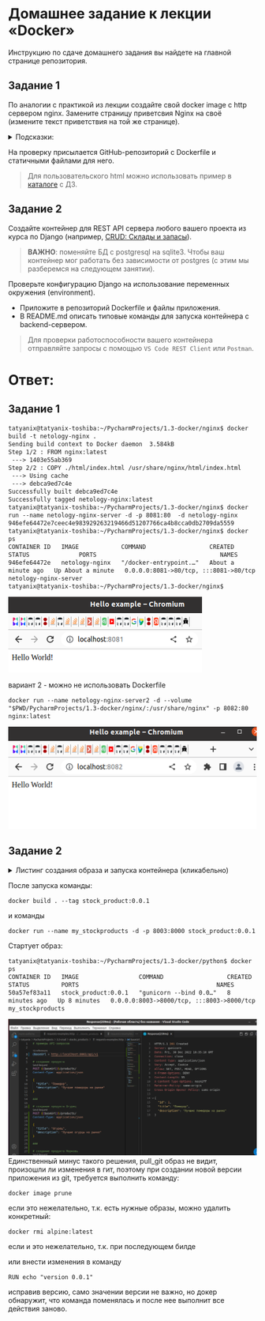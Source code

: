 # Домашнее задание к лекции «Docker»

Инструкцию по сдаче домашнего задания вы найдете на главной странице репозитория. 

## Задание 1

По аналогии с практикой из лекции создайте свой docker image с http сервером nginx. Замените страницу приветсвия Nginx на своё (измените текст приветствия на той же странице).

<details>
<summary>Подсказки:</summary>
В официальном образе nginx стандартный путь к статичным файлам `/usr/share/nginx/html`.  
</details>

На проверку присылается GitHub-репозиторий с Dockerfile и статичными файлами для него.

> Для пользовательского html можно использовать пример в [каталоге](html/) с ДЗ.

## Задание 2

Создайте контейнер для REST API сервера любого вашего проекта из курса по Django (например, [CRUD: Склады и запасы](https://github.com/netology-code/dj-homeworks/tree/drf/3.2-crud/stocks_products)).

> **ВАЖНО**: поменяйте БД с postgresql на sqlite3. Чтобы ваш контейнер мог работать без зависимости от postgres (с этим мы разберемся на следующем занятии).

Проверьте конфигурацию Django на использование переменных окружения (environment).

- Приложите в репозиторий Dockerfile и файлы приложения.
- В README.md описать типовые команды для запуска контейнера c backend-сервером.

> Для проверки работоспособности вашего контейнера отправляйте запросы с помощью `VS Code REST Client` или `Postman`.


# Ответ:

## Задание 1

```shell
tatyanix@tatyanix-toshiba:~/PycharmProjects/1.3-docker/nginx$ docker build -t netology-nginx .
Sending build context to Docker daemon  3.584kB
Step 1/2 : FROM nginx:latest
 ---> 1403e55ab369
Step 2/2 : COPY ./html/index.html /usr/share/nginx/html/index.html
 ---> Using cache
 ---> debca9ed7c4e
Successfully built debca9ed7c4e
Successfully tagged netology-nginx:latest
tatyanix@tatyanix-toshiba:~/PycharmProjects/1.3-docker/nginx$ docker run --name netology-nginx-server -d -p 8081:80  -d netology-nginx
946efe64472e7ceec4e983929263219466d51207766ca4b8cca0db2709da5559
tatyanix@tatyanix-toshiba:~/PycharmProjects/1.3-docker/nginx$ docker ps 
CONTAINER ID   IMAGE            COMMAND                  CREATED              STATUS              PORTS                                   NAMES
946efe64472e   netology-nginx   "/docker-entrypoint.…"   About a minute ago   Up About a minute   0.0.0.0:8081->80/tcp, :::8081->80/tcp   netology-nginx-server
tatyanix@tatyanix-toshiba:~/PycharmProjects/1.3-docker/nginx$ 
```


![img.png](img.png)

 вариант 2 - можно не использовать Dockerfile

```shell
docker run --name netology-nginx-server2 -d --volume "$PWD/PycharmProjects/1.3-docker/nginx/:/usr/share/nginx" -p 8082:80 nginx:latest
```

![img_1.png](img_1.png)


## Задание 2

<details>
  <summary>Листинг создания образа и запуска контейнера (кликабельно)</summary></summary>

```shell
tatyanix@tatyanix-toshiba:~/PycharmProjects/1.3-docker/python$ docker build . --tag stock_product:0.0.1
Sending build context to Docker daemon  2.048kB
Step 1/13 : FROM alpine as pull_git
 ---> 49176f190c7e
Step 2/13 : RUN apk add git
 ---> Running in e7542ea75b9a
fetch https://dl-cdn.alpinelinux.org/alpine/v3.17/main/x86_64/APKINDEX.tar.gz
fetch https://dl-cdn.alpinelinux.org/alpine/v3.17/community/x86_64/APKINDEX.tar.gz
(1/7) Installing ca-certificates (20220614-r3)
(2/7) Installing brotli-libs (1.0.9-r9)
(3/7) Installing nghttp2-libs (1.51.0-r0)
(4/7) Installing libcurl (7.87.0-r0)
(5/7) Installing libexpat (2.5.0-r0)
(6/7) Installing pcre2 (10.42-r0)
(7/7) Installing git (2.38.2-r0)
Executing busybox-1.35.0-r29.trigger
Executing ca-certificates-20220614-r3.trigger
OK: 16 MiB in 22 packages
Removing intermediate container e7542ea75b9a
 ---> 029b9c2eebe4
Step 3/13 : RUN git clone https://github.com/kapustina-tatyana/3.2-stock_product_docker.git /stock
 ---> Running in c1e213a14852
Cloning into '/stock'...
Removing intermediate container c1e213a14852
 ---> 640639e40950
Step 4/13 : FROM python:3.9
 ---> 68cf04410baf
Step 5/13 : WORKDIR /stock
 ---> Using cache
 ---> e7640ce1fcd0
Step 6/13 : COPY --from=pull_git /stock /stock
 ---> 7fd5094a59ad
Step 7/13 : ENV SECRET_KEY 'django-verysecure-nw^y+m^wmxza1asgk+)!ua2qx9)g+#v=6%76-9i8i(6eqiw94j'
 ---> Running in 6e5c9e7b3329
Removing intermediate container 6e5c9e7b3329
 ---> c32138a4496d
Step 8/13 : ENV DEBUG 1
 ---> Running in 7b53f5caf301
Removing intermediate container 7b53f5caf301
 ---> 408fb25ffa24
Step 9/13 : RUN python -m pip install --upgrade pip
 ---> Running in 9a1a99ce4ab8
Requirement already satisfied: pip in /usr/local/lib/python3.9/site-packages (22.0.4)
Collecting pip
  Downloading pip-22.3.1-py3-none-any.whl (2.1 MB)
     ━━━━━━━━━━━━━━━━━━━━━━━━━━━━━━━━━━━━━━━━ 2.1/2.1 MB 648.4 kB/s eta 0:00:00
Installing collected packages: pip
  Attempting uninstall: pip
    Found existing installation: pip 22.0.4
    Uninstalling pip-22.0.4:
      Successfully uninstalled pip-22.0.4
Successfully installed pip-22.3.1
WARNING: Running pip as the 'root' user can result in broken permissions and conflicting behaviour with the system package manager. It is recommended to use a virtual environment instead: https://pip.pypa.io/warnings/venv
Removing intermediate container 9a1a99ce4ab8
 ---> 1812b3a1a9be
Step 10/13 : RUN ls -lh /stock/
 ---> Running in 9c213c9f6b19
total 24K
-rw-r--r-- 1 root root 3.8K Dec 30 18:40 README.md
drwxr-xr-x 4 root root 4.0K Dec 30 18:40 logistic
-rw-r--r-- 1 root root  671 Dec 30 18:40 manage.py
-rw-r--r-- 1 root root 1.7K Dec 30 18:40 requests-examples.http
-rw-r--r-- 1 root root   66 Dec 30 18:40 requirements.txt
drwxr-xr-x 3 root root 4.0K Dec 30 18:40 stocks_products
Removing intermediate container 9c213c9f6b19
 ---> 1f305d8ec0f5
Step 11/13 : RUN python -m pip install -r requirements.txt
 ---> Running in b18b54975656
Collecting django
  Downloading Django-4.1.4-py3-none-any.whl (8.1 MB)
     ━━━━━━━━━━━━━━━━━━━━━━━━━━━━━━━━━━━━━━━━ 8.1/8.1 MB 1.2 MB/s eta 0:00:00
Collecting djangorestframework
  Downloading djangorestframework-3.14.0-py3-none-any.whl (1.1 MB)
     ━━━━━━━━━━━━━━━━━━━━━━━━━━━━━━━━━━━━━━━━ 1.1/1.1 MB 1.7 MB/s eta 0:00:00
Collecting psycopg2-binary
  Downloading psycopg2_binary-2.9.5-cp39-cp39-manylinux_2_17_x86_64.manylinux2014_x86_64.whl (3.0 MB)
     ━━━━━━━━━━━━━━━━━━━━━━━━━━━━━━━━━━━━━━━━ 3.0/3.0 MB 2.2 MB/s eta 0:00:00
Collecting django-filter
  Downloading django_filter-22.1-py3-none-any.whl (80 kB)
     ━━━━━━━━━━━━━━━━━━━━━━━━━━━━━━━━━━━━━━━━ 80.9/80.9 kB 1.7 MB/s eta 0:00:00
Collecting gunicorn
  Downloading gunicorn-20.1.0-py3-none-any.whl (79 kB)
     ━━━━━━━━━━━━━━━━━━━━━━━━━━━━━━━━━━━━━━━━ 79.5/79.5 kB 1.8 MB/s eta 0:00:00
Collecting asgiref<4,>=3.5.2
  Downloading asgiref-3.6.0-py3-none-any.whl (23 kB)
Collecting sqlparse>=0.2.2
  Downloading sqlparse-0.4.3-py3-none-any.whl (42 kB)
     ━━━━━━━━━━━━━━━━━━━━━━━━━━━━━━━━━━━━━━━━ 42.8/42.8 kB 1.0 MB/s eta 0:00:00
Collecting pytz
  Downloading pytz-2022.7-py2.py3-none-any.whl (499 kB)
     ━━━━━━━━━━━━━━━━━━━━━━━━━━━━━━━━━━━━━━━ 499.4/499.4 kB 2.6 MB/s eta 0:00:00
Requirement already satisfied: setuptools>=3.0 in /usr/local/lib/python3.9/site-packages (from gunicorn->-r requirements.txt (line 5)) (58.1.0)
Installing collected packages: pytz, sqlparse, psycopg2-binary, gunicorn, asgiref, django, djangorestframework, django-filter
Successfully installed asgiref-3.6.0 django-4.1.4 django-filter-22.1 djangorestframework-3.14.0 gunicorn-20.1.0 psycopg2-binary-2.9.5 pytz-2022.7 sqlparse-0.4.3
WARNING: Running pip as the 'root' user can result in broken permissions and conflicting behaviour with the system package manager. It is recommended to use a virtual environment instead: https://pip.pypa.io/warnings/venv
Removing intermediate container b18b54975656
 ---> b4fed028dc29
Step 12/13 : RUN python manage.py migrate
 ---> Running in 80dbc435cb06
Operations to perform:
  Apply all migrations: admin, auth, contenttypes, logistic, sessions
Running migrations:
  Applying contenttypes.0001_initial... OK
  Applying auth.0001_initial... OK
  Applying admin.0001_initial... OK
  Applying admin.0002_logentry_remove_auto_add... OK
  Applying admin.0003_logentry_add_action_flag_choices... OK
  Applying contenttypes.0002_remove_content_type_name... OK
  Applying auth.0002_alter_permission_name_max_length... OK
  Applying auth.0003_alter_user_email_max_length... OK
  Applying auth.0004_alter_user_username_opts... OK
  Applying auth.0005_alter_user_last_login_null... OK
  Applying auth.0006_require_contenttypes_0002... OK
  Applying auth.0007_alter_validators_add_error_messages... OK
  Applying auth.0008_alter_user_username_max_length... OK
  Applying auth.0009_alter_user_last_name_max_length... OK
  Applying auth.0010_alter_group_name_max_length... OK
  Applying auth.0011_update_proxy_permissions... OK
  Applying auth.0012_alter_user_first_name_max_length... OK
  Applying logistic.0001_initial... OK
  Applying sessions.0001_initial... OK
Removing intermediate container 80dbc435cb06
 ---> 701e749eb4fa
Step 13/13 : CMD ["gunicorn", "--bind", "0.0.0.0:8000", "stocks_products.wsgi"]
 ---> Running in d6ed158f36ca
Removing intermediate container d6ed158f36ca
 ---> 8c15deff325d
Successfully built 8c15deff325d
Successfully tagged stock_product:0.0.1
tatyanix@tatyanix-toshiba:~/PycharmProjects/1.3-docker/python$ docker run --name my_stockproducts -d -p 8003:8000 stock_product:0.0.1
50a57ef83a1182061911d1691f5281ca9352bf96cf2a492316768a6b04363210
tatyanix@tatyanix-toshiba:~/PycharmProjects/1.3-docker/python$ docker ps
CONTAINER ID   IMAGE                 COMMAND                  CREATED         STATUS         PORTS                                       NAMES
50a57ef83a11   stock_product:0.0.1   "gunicorn --bind 0.0…"   6 seconds ago   Up 4 seconds   0.0.0.0:8003->8000/tcp, :::8003->8000/tcp   my_stockproducts
```
</details>

После запуска команды:

```shell
docker build . --tag stock_product:0.0.1
```
и команды

```shell
docker run --name my_stockproducts -d -p 8003:8000 stock_product:0.0.1
```
Стартует образ:

```shell
tatyanix@tatyanix-toshiba:~/PycharmProjects/1.3-docker/python$ docker ps
CONTAINER ID   IMAGE                 COMMAND                  CREATED         STATUS         PORTS                                       NAMES
50a57ef83a11   stock_product:0.0.1   "gunicorn --bind 0.0…"   8 minutes ago   Up 8 minutes   0.0.0.0:8003->8000/tcp, :::8003->8000/tcp   my_stockproducts
```

![img_2.png](img_2.png)
Единственный минус такого решения, pull_git образ не видит, произошли ли изменения в гит, поэтому при создании новой версии приложения из git, требуется выполнить команду:

```shell
docker image prune
```
если это нежелательно, т.к. есть нужные образы, можно удалить конкретный:
```shell
docker rmi alpine:latest
```

если и это нежелательно, т.к. при последующем билде

или внести изменения в команду 

```shell
RUN echo "version 0.0.1"
```
исправив версию, само значении версии не важно, но докер обнаружит, что команда поменялась и после нее выполнит все действия заново.
